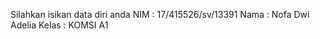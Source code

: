 Silahkan isikan data diri anda
NIM     : 17/415526/sv/13391
Nama    : Nofa Dwi Adelia
Kelas   : KOMSI A1
